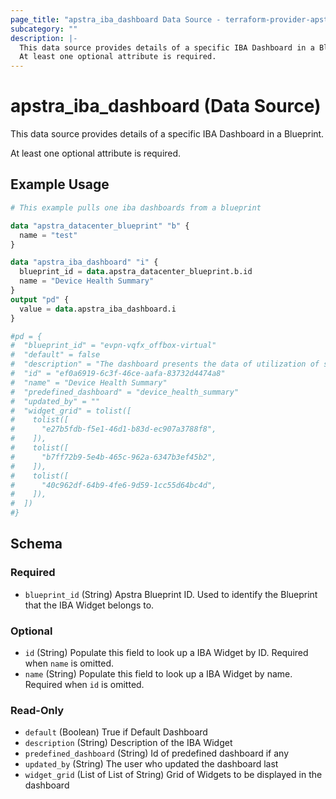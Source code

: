 ```yaml
---
page_title: "apstra_iba_dashboard Data Source - terraform-provider-apstra"
subcategory: ""
description: |-
  This data source provides details of a specific IBA Dashboard in a Blueprint.
  At least one optional attribute is required.
---
```


# apstra_iba_dashboard (Data Source)

This data source provides details of a specific IBA Dashboard in a Blueprint.

At least one optional attribute is required.

## Example Usage

```terraform
# This example pulls one iba dashboards from a blueprint

data "apstra_datacenter_blueprint" "b" {
  name = "test"
}

data "apstra_iba_dashboard" "i" {
  blueprint_id = data.apstra_datacenter_blueprint.b.id
  name = "Device Health Summary"
}
output "pd" {
  value = data.apstra_iba_dashboard.i
}

#pd = {
#  "blueprint_id" = "evpn-vqfx_offbox-virtual"
#  "default" = false
#  "description" = "The dashboard presents the data of utilization of system cpu, system memory and maximum disk utilization of a partition on every system present."
#  "id" = "ef0a6919-6c3f-46ce-aafa-83732d4474a8"
#  "name" = "Device Health Summary"
#  "predefined_dashboard" = "device_health_summary"
#  "updated_by" = ""
#  "widget_grid" = tolist([
#    tolist([
#      "e27b5fdb-f5e1-46d1-b83d-ec907a3788f8",
#    ]),
#    tolist([
#      "b7ff72b9-5e4b-465c-962a-6347b3ef45b2",
#    ]),
#    tolist([
#      "40c962df-64b9-4fe6-9d59-1cc55d64bc4d",
#    ]),
#  ])
#}
```

<!-- schema generated by tfplugindocs -->
## Schema

### Required

- `blueprint_id` (String) Apstra Blueprint ID. Used to identify the Blueprint that the IBA Widget belongs to.

### Optional

- `id` (String) Populate this field to look up a IBA Widget by ID. Required when `name` is omitted.
- `name` (String) Populate this field to look up a IBA Widget by name. Required when `id` is omitted.

### Read-Only

- `default` (Boolean) True if Default Dashboard
- `description` (String) Description of the IBA Widget
- `predefined_dashboard` (String) Id of predefined dashboard if any
- `updated_by` (String) The user who updated the dashboard last
- `widget_grid` (List of List of String) Grid of Widgets to be displayed in the dashboard
